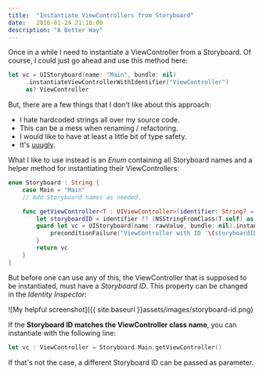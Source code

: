 ```yaml
---
title:  "Instantiate ViewControllers from Storyboard"
date:   2016-01-24 21:18:00
description: "A Better Way"
---
```


Once in a while I need to instantiate a ViewController from a Storyboard. Of course, I could just go ahead and use this method here:

```swift
let vc = UIStoryboard(name: "Main", bundle: nil)
	 .instantiateViewControllerWithIdentifier("ViewController")
	 as? ViewController
```

But, there are a few things that I don't like about this approach:

- I hate hardcoded strings all over my source code.
- This can be a mess when renaming / refactoring.
- I would like to have at least a little bit of type safety.
- It's [uuugly](http://youtu.be/EvtSzLSHVYc).

<p></p>

What I like to use instead is an _Enum_ containing all Storyboard names and a helper method for instantiating their ViewControllers:

```swift
enum Storyboard : String {
    case Main = "Main"
    // Add Storyboard names as needed.

    func getViewController<T : UIViewController>(identifier: String? = nil) -> T {
        let storyboardID = identifier ?? (NSStringFromClass(T.self) as NSString).pathExtension
        guard let vc = UIStoryboard(name: rawValue, bundle: nil).instantiateViewControllerWithIdentifier(storyboardID) as? T else {
            preconditionFailure("ViewController with ID '\(storyboardID)' doesn't exist in Storyboard '\(rawValue)'.")
        }
        return vc
    }
}
```

But before one can use any of this, the ViewController that is supposed to be instantiated, must have a _Storyboard ID_. This property can be changed in the _Identity Inspector_:

![My helpful screenshot]({{ site.baseurl }}assets/images/storyboard-id.png)

If the __Storyboard ID matches the ViewController class name__, you can instantiate with the following line:

```swift
let vc : ViewController = Storyboard.Main.getViewController()
```

If that's not the case, a different Storyboard ID can be passed as parameter.
